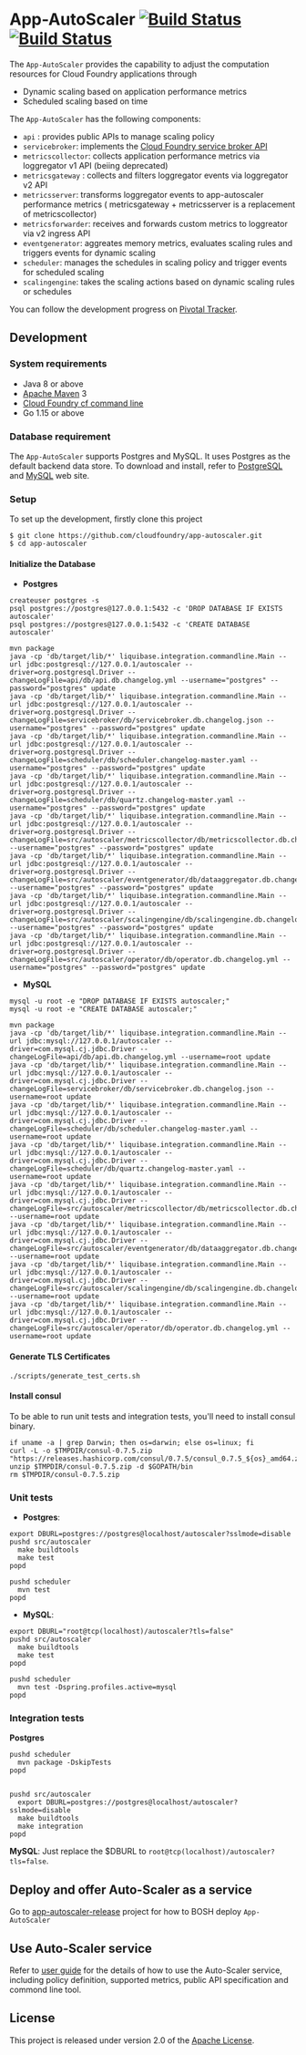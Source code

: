 # App-AutoScaler [![Build Status](https://github.com/cloudfoundry/app-autoscaler/actions/workflows/postgres.yaml/badge.svg)](https://github.com/cloudfoundry/app-autoscaler/actions/workflows/postgres.yaml) [![Build Status](https://github.com/cloudfoundry/app-autoscaler/actions/workflows/mysql.yaml/badge.svg)](https://github.com/cloudfoundry/app-autoscaler/actions/workflows/mysql.yaml)

The `App-AutoScaler` provides the capability to adjust the computation resources for Cloud Foundry applications through

* Dynamic scaling based on application performance metrics
* Scheduled scaling based on time

The `App-AutoScaler` has the following components:

* `api` : provides public APIs to manage scaling policy
* `servicebroker`: implements the [Cloud Foundry service broker API][k]
* `metricscollector`: collects application performance metrics via loggregator v1 API (beiing deprecated)
* `metricsgateway` : collects and filters loggregator events via loggregator v2  API
* `metricsserver`: transforms loggregator events to app-autoscaler performance metrics ( metricsgateway + metricsserver is a replacement of metricscollector)
* `metricsforwarder`: receives and forwards custom metrics to loggreator via v2 ingress API
* `eventgenerator`: aggreates memory metrics, evaluates scaling rules and triggers events for dynamic scaling
* `scheduler`: manages the schedules in scaling policy and trigger events for scheduled scaling
* `scalingengine`: takes the scaling actions based on dynamic scaling rules or schedules

You can follow the development progress on [Pivotal Tracker][t].

## Development
 
### System requirements

* Java 8 or above
* [Apache Maven][b] 3
* [Cloud Foundry cf command line][f]
* Go 1.15 or above

### Database requirement

The `App-AutoScaler` supports Postgres and MySQL. It uses Postgres as the default backend data store. To download and install, refer to [PostgreSQL][p] and [MySQL][m] web site.


### Setup

To set up the development, firstly clone this project

```shell
$ git clone https://github.com/cloudfoundry/app-autoscaler.git
$ cd app-autoscaler
```


#### Initialize the Database

* **Postgres**
```shell
createuser postgres -s
psql postgres://postgres@127.0.0.1:5432 -c 'DROP DATABASE IF EXISTS autoscaler'
psql postgres://postgres@127.0.0.1:5432 -c 'CREATE DATABASE autoscaler'

mvn package
java -cp 'db/target/lib/*' liquibase.integration.commandline.Main --url jdbc:postgresql://127.0.0.1/autoscaler --driver=org.postgresql.Driver --changeLogFile=api/db/api.db.changelog.yml --username="postgres" --password="postgres" update
java -cp 'db/target/lib/*' liquibase.integration.commandline.Main --url jdbc:postgresql://127.0.0.1/autoscaler --driver=org.postgresql.Driver --changeLogFile=servicebroker/db/servicebroker.db.changelog.json --username="postgres" --password="postgres" update
java -cp 'db/target/lib/*' liquibase.integration.commandline.Main --url jdbc:postgresql://127.0.0.1/autoscaler --driver=org.postgresql.Driver --changeLogFile=scheduler/db/scheduler.changelog-master.yaml --username="postgres" --password="postgres" update
java -cp 'db/target/lib/*' liquibase.integration.commandline.Main --url jdbc:postgresql://127.0.0.1/autoscaler --driver=org.postgresql.Driver --changeLogFile=scheduler/db/quartz.changelog-master.yaml --username="postgres" --password="postgres" update
java -cp 'db/target/lib/*' liquibase.integration.commandline.Main --url jdbc:postgresql://127.0.0.1/autoscaler --driver=org.postgresql.Driver --changeLogFile=src/autoscaler/metricscollector/db/metricscollector.db.changelog.yml --username="postgres" --password="postgres" update
java -cp 'db/target/lib/*' liquibase.integration.commandline.Main --url jdbc:postgresql://127.0.0.1/autoscaler --driver=org.postgresql.Driver --changeLogFile=src/autoscaler/eventgenerator/db/dataaggregator.db.changelog.yml --username="postgres" --password="postgres" update
java -cp 'db/target/lib/*' liquibase.integration.commandline.Main --url jdbc:postgresql://127.0.0.1/autoscaler --driver=org.postgresql.Driver --changeLogFile=src/autoscaler/scalingengine/db/scalingengine.db.changelog.yml --username="postgres" --password="postgres" update
java -cp 'db/target/lib/*' liquibase.integration.commandline.Main --url jdbc:postgresql://127.0.0.1/autoscaler --driver=org.postgresql.Driver --changeLogFile=src/autoscaler/operator/db/operator.db.changelog.yml --username="postgres" --password="postgres" update
```

* **MySQL**
```shell 
mysql -u root -e "DROP DATABASE IF EXISTS autoscaler;"
mysql -u root -e "CREATE DATABASE autoscaler;"

mvn package
java -cp 'db/target/lib/*' liquibase.integration.commandline.Main --url jdbc:mysql://127.0.0.1/autoscaler --driver=com.mysql.cj.jdbc.Driver --changeLogFile=api/db/api.db.changelog.yml --username=root update
java -cp 'db/target/lib/*' liquibase.integration.commandline.Main --url jdbc:mysql://127.0.0.1/autoscaler --driver=com.mysql.cj.jdbc.Driver --changeLogFile=servicebroker/db/servicebroker.db.changelog.json --username=root update
java -cp 'db/target/lib/*' liquibase.integration.commandline.Main --url jdbc:mysql://127.0.0.1/autoscaler --driver=com.mysql.cj.jdbc.Driver --changeLogFile=scheduler/db/scheduler.changelog-master.yaml --username=root update
java -cp 'db/target/lib/*' liquibase.integration.commandline.Main --url jdbc:mysql://127.0.0.1/autoscaler --driver=com.mysql.cj.jdbc.Driver --changeLogFile=scheduler/db/quartz.changelog-master.yaml --username=root update
java -cp 'db/target/lib/*' liquibase.integration.commandline.Main --url jdbc:mysql://127.0.0.1/autoscaler --driver=com.mysql.cj.jdbc.Driver --changeLogFile=src/autoscaler/metricscollector/db/metricscollector.db.changelog.yml --username=root update
java -cp 'db/target/lib/*' liquibase.integration.commandline.Main --url jdbc:mysql://127.0.0.1/autoscaler --driver=com.mysql.cj.jdbc.Driver --changeLogFile=src/autoscaler/eventgenerator/db/dataaggregator.db.changelog.yml --username=root update
java -cp 'db/target/lib/*' liquibase.integration.commandline.Main --url jdbc:mysql://127.0.0.1/autoscaler --driver=com.mysql.cj.jdbc.Driver --changeLogFile=src/autoscaler/scalingengine/db/scalingengine.db.changelog.yml --username=root update
java -cp 'db/target/lib/*' liquibase.integration.commandline.Main --url jdbc:mysql://127.0.0.1/autoscaler --driver=com.mysql.cj.jdbc.Driver --changeLogFile=src/autoscaler/operator/db/operator.db.changelog.yml --username=root update
```
#### Generate TLS Certificates

```shell
./scripts/generate_test_certs.sh
```


#### Install consul
To be able to run unit tests and integration tests, you'll need to install consul binary.
```
if uname -a | grep Darwin; then os=darwin; else os=linux; fi
curl -L -o $TMPDIR/consul-0.7.5.zip "https://releases.hashicorp.com/consul/0.7.5/consul_0.7.5_${os}_amd64.zip"
unzip $TMPDIR/consul-0.7.5.zip -d $GOPATH/bin
rm $TMPDIR/consul-0.7.5.zip
```

### Unit tests

* **Postgres**:
```shell
export DBURL=postgres://postgres@localhost/autoscaler?sslmode=disable
pushd src/autoscaler
  make buildtools
  make test
popd

pushd scheduler
  mvn test
popd
```

* **MySQL**:
```shell
export DBURL="root@tcp(localhost)/autoscaler?tls=false"
pushd src/autoscaler
  make buildtools
  make test
popd

pushd scheduler
  mvn test -Dspring.profiles.active=mysql
popd
```



### Integration tests

**Postgres**
```shell
pushd scheduler
  mvn package -DskipTests
popd


pushd src/autoscaler
  export DBURL=postgres://postgres@localhost/autoscaler?sslmode=disable
  make buildtools
  make integration
popd
```

**MySQL**: 
Just replace the $DBURL to `root@tcp(localhost)/autoscaler?tls=false`.

## Deploy and offer Auto-Scaler as a service

Go to [app-autoscaler-release][r] project for how to BOSH deploy `App-AutoScaler`

## Use Auto-Scaler service

Refer to [user guide][u] for the details of how to use the Auto-Scaler service, including policy definition, supported metrics, public API specification and commond line tool.

## License

This project is released under version 2.0 of the [Apache License][l].


[b]: https://maven.apache.org/
[c]: http://couchdb.apache.org/
[d]: http://www.eclipse.org/m2e/
[e]: http://www.cloudant.com
[f]: https://github.com/cloudfoundry/cli/releases
[k]: http://docs.cloudfoundry.org/services/api.html
[l]: LICENSE
[t]: https://www.pivotaltracker.com/projects/1566795
[p]: https://www.postgresql.org/
[r]: https://github.com/cloudfoundry/app-autoscaler-release
[u]: docs/Readme.md
[m]: https://www.mysql.com/

